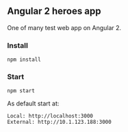 ## Angular 2 heroes app
One of many test web app on Angular 2.

### Install
`npm install`

### Start
`npm start`

As default start at: 

```
Local: http://localhost:3000
External: http://10.1.123.188:3000

```